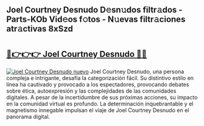 ## Joel Courtney Desnudo D𝚎sn𝚞dos filtr𝚊dos - Parts-KOb Vid𝚎os f𝚘tos - N𝚞evas filtr𝚊ciones atr𝚊ctivas 8xSzd

# <h2><a href="http://mb7jpic.tromn.icu/?c=Joel+Courtney+Desnudo">🔗👉👉👉 Joel Courtney Desnudo 🔗🔗</a></h2>

[![Joel Courtney Desnudo nuevo](https://i.imgur.com/pEAQMta.gif)](http://mb7jpic.tromn.icu/?c=Joel+Courtney+Desnudo)
Joel Courtney Desnudo, una persona compleja e intrigante, desafía la categorización fácil. Su distintivo estilo en línea ha cautivado y provocado a los espectadores, provocando debates sobre ética, autoexpresión y las complejidades de las comunidades digitales. A pesar de la incertidumbre de sus próximas acciones, su impacto en la comunidad virtual es profundo. La determinación inquebrantable y el magnetismo innegable impulsan el viaje de Joel Courtney Desnudo en el panorama digital.
